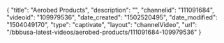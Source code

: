 {
    "title": "Aerobed Products",
    "description": "",
    "channelid": "111091684",
    "videoid": "109979536",
    "date_created": "1502520495",
    "date_modified": "1504049170",
    "type": "captivate",
    "layout": "channelVideo",
    "url": "\/bbbusa-latest-videos\/aerobed-products\/111091684-109979536"
}